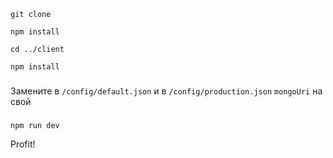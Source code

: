 `git clone `

`npm install`

`cd ../client`

`npm install`

###
Замените в `/config/default.json` и в `/config/production.json` `mongoUri` на свой
###

`npm run dev`

Profit!